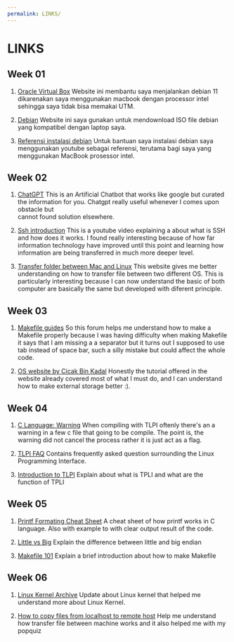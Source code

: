 ```yaml
---
permalink: LINKS/
---
```


# LINKS

## Week 01
1. [Oracle Virtual Box](https://www.virtualbox.org/wiki/Downloads)
    Website ini membantu saya menjalankan debian 11 dikarenakan saya menggunakan macbook dengan processor intel sehingga       saya tidak bisa memakai UTM.
    
2. [Debian](https://www.debian.org/download)
    Website ini saya gunakan untuk mendownload ISO file debian yang kompatibel dengan laptop saya.
    
3. [Referensi instalasi debian](https://www.youtube.com/watch?v=Wm9sf67mn7k)
    Untuk bantuan saya instalasi debian saya menggunakan youtube sebagai referensi, terutama bagi saya yang menggunakan MacBook prosessor intel.

## Week 02
1. [ChatGPT](https://chat.openai.com/chat)
    This is an Artificial Chatbot that works like google but curated the information for you. Chatgpt really useful whenever I comes upon obstacle but     
    cannot found solution elsewhere.

2. [Ssh introduction](https://www.youtube.com/watch?v=qWKK_PNHnnA)
    This is a youtube video explaining a about what is SSH and how does it works. I found really interesting because of how far information technology have
    improved until this point and learning how information are being transferred in much more deeper level.
    
3. [Transfer folder between Mac and Linux](https://medium.com/macoclock/share-folder-between-macos-and-ubuntu-4ce84fb5c1ad)
    This website gives me better understanding on how to transfer file between two different OS. This is particularly interesting because I can now
    understand the basic of both computer are basically the same but developed with diferent principle.

## Week 03
1. [Makefile guides](https://stackoverflow.com/questions/9580566/missing-separator-in-makefile)
   So this forum helps me understand how to make a Makefile properly because I was having difficulty when making Makefile it says that I am missing a 
   a separator but it turns out I supposed to use tab instead of space bar, such a silly mistake but could affect the whole code.

2. [OS website by Cicak Bin Kadal](https://doit.vlsm.org/015.html)
    Honestly the tutorial offered in the website already covered most of what I must do, and I can understand how to make external storage better :).

## Week 04
1. [C Language: Warning](https://www.techonthenet.com/c_language/directives/warning.php)
    When compiling with TLPI oftenly there's an a warning in a few c file that going to be compile. The point is, the 
    warning did not cancel the process rather it is just act as a flag.

2. [TLPI FAQ](https://man7.org/tlpi/code/faq.html)
    Contains frequently asked question surrounding the Linux Programming Interface.
    
3. [Introduction to TLPI](https://en.wikipedia.org/wiki/The_Linux_Programming_Interface)
    Explain about what is TPLI and what are the function of TPLI

## Week 05
1. [Printf Formating Cheat Sheet](https://alvinalexander.com/programming/printf-format-cheat-sheet/)
    A cheat sheet of how printf works in C language. Also with example to with clear output result of the code.

2. [Little vs Big](https://www.section.io/engineering-education/what-is-little-endian-and-big-endian/)
    Explain the difference between little and big endian

3. [Makefile 101](https://makefiletutorial.com/)
    Explain a brief introduction about how to make Makefile

## Week 06
1. [Linux Kernel Archive](https://www.kernel.org/)
    Update about Linux kernel that helped me understand more about Linux Kernel.
    
2. [How to copy files from localhost to remote host](https://unix.stackexchange.com/questions/106480/how-to-copy-files-from-one-machine-to-another-using-ssh)
    Help me understand how transfer file between machine works and it also helped me with my popquiz 
